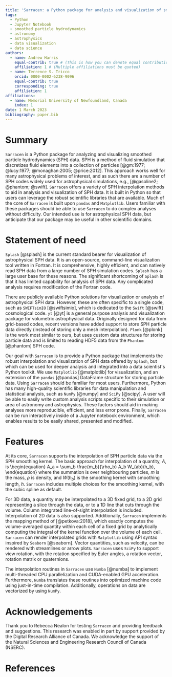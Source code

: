 ```yaml
---
title: 'Sarracen: a Python package for analysis and visualization of smoothed particle hydrodynamics data'
tags:
  - Python
  - Jupyter Notebook
  - smoothed particle hydrodynamics
  - astronomy
  - astrophysics
  - data visualization
  - data science
authors:
  - name: Andrew Harris
    equal-contrib: true # (This is how you can denote equal contributions between multiple authors)
    affiliation: 1 # (Multiple affiliations must be quoted)
  - name: Terrence S. Tricco
    orcid: 0000-0002-6238-9096
    equal-contrib: true
    corresponding: true
    affiliation: 1
affiliations:
  - name: Memorial University of Newfoundland, Canada
    index: 1
date: 1 March 2023
bibliography: paper.bib
---
```


# Summary

`Sarracen` is a Python package for analyzing and visualizing smoothed particle
hydrodynamics (SPH) data. SPH is a method of fluid simulation that discretizes
fluid elements into a collection of particles [@gm:1977; @lucy:1977; @monaghan:2005;
@price:2012]. This approach works well for many astrophysical problems of interest,
and as such there are a number of SPH codes widely used for astrophysical 
simulations, e.g., [@gasoline2; @phantom; @swift]. `Sarracen` offers a variety of 
SPH interpolation methods to aid in analysis and visualization of SPH data. It is 
built in Python so that users can leverage the robust scientific libraries that are 
available. Much of the core of `Sarracen` is built upon `pandas` and `Matplotlib`. 
Users familiar with these packages should be able to use `Sarracen` to do complex 
analyses without difficulty. Our intended use is for astrophysical SPH data, but 
anticipate that our package may be useful in other scientific domains. 

# Statement of need

`Splash` [@splash] is the current standard bearer for visualization of astrophysical
SPH data. It is an open-source, command-line visualization tool written in Fortran.
It is comprehensive, highly efficient, and can natively read SPH data from a large 
number of SPH simulation codes. `Splash` has a large user base for these reasons. The
significant shortcoming of `Splash` is that it has limited capability for analysis of 
SPH data. Any complicated analysis requires modification of the Fortran code. 

There are publicly available Python solutions for visualization or analysis of 
astrophysical SPH data. However, these are often specific to a single code, such as 
`SWIFTsimIO` [@swiftsimio], which is dedicated to the `Swift` [@swift] cosmological 
code. `yt` [@yt] is a general purpose analysis and visualization package for 
volumetric astrophysical data. Originally designed for data from grid-based codes, 
recent versions have added support to store SPH particle data directly (instead of 
storing only a mesh interpolation). `Plonk` [@plonk] is the work most similar to 
ours, but uses custom data structures for storing particle data and is limited to 
reading HDF5 data from the `Phantom` [@phantom] SPH code.

Our goal with `Sarracen` is to provide a Python package that implements the robust
interpolation and visualization of SPH data offered by `Splash`, but which can be
used for deeper analysis and integrated into a data scientist's Python toolkit. We 
use `Matplotlib` [@matplotlib] for visualization, and an extension of the `pandas` 
[@pandas] DataFrame structure for storing particle data. Using `Sarracen` should 
be familiar for most users. Furthermore, Python has many high-quality scientific 
libraries for data manipulation and statistical analysis, such as `NumPy` [@numpy] 
and `SciPy` [@scipy]. A user will be able to easily write custom analysis scripts 
specific to their simulation or area of astronomy and astrophysics. These factors 
should aid in making analyses more reproducible, efficient, and less error prone. 
Finally, `Sarracen` can be run interactively inside of a Jupyter notebook 
environment, which enables results to be easily shared, presented and modified.


# Features

At its core, `Sarracen` supports the interpolation of SPH particle data via the SPH
smoothing kernel. The basic approach for interpolation of a quantity, $A$, is
\begin{equation}
A_a = \sum_b \frac{m_b}{\rho_b} A_b W_{ab}(h_b),
\end{equation}
where the summation is over neighbouring particles, $m$ is the mass, $\rho$ is 
density, and $W(h_b)$ is the smoothing kernel with smoothing length, $h$. 
`Sarracen` includes multiple choices for the smoothing kernel, with the cubic spline 
as default. 

For 3D data, a quantity may be interpolated to a 3D fixed grid, to a 2D grid 
representing a slice through the data, or to a 1D line that cuts through the volume. 
Column integrated line-of-sight interpolation is included. Interpolation of 2D data 
is also supported. Additionally, `Sarracen` implements the mapping method of 
[@petkova:2018], which exactly computes the volume-averaged quantity within each 
cell of a fixed grid by analytically computing the integral of the kernel function 
over the volume of each cell. `Sarracen` can render interpolated grids with 
`Matplotlib` using API syntax inspired by `Seaborn` [@seaborn]. Vector quantities, 
such as velocity, can be rendered with streamlines or arrow plots. `Sarracen` uses 
`SciPy` to support view rotation, with the rotation specified by Euler angles, a 
rotation vector, rotation matrix or quaternions.

The interpolation routines in `Sarracen` use `Numba` [@numba] to implement 
multi-threaded CPU parallelization and CUDA-enabled GPU acceleration. Furthermore,
`Numba` translates these routines into optimized machine code using just-in-time
compilation. Additionally, operations on data are vectorized by using `NumPy`.


# Acknowledgements

Thank you to Rebecca Nealon for testing `Sarracen` and providing feedback and 
suggestions. This research was enabled in part by support provided by the Digital 
Research Alliance of Canada. We acknowledge the support of the Natural Sciences and 
Engineering Research Council of Canada (NSERC).


# References

